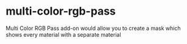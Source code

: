 # multi-color-rgb-pass
Multi Color RGB Pass add-on would allow you to create a mask which shows every material with a separate material
